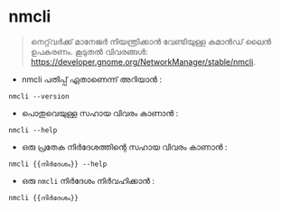 # nmcli

> നെറ്റ്‌വർക്ക് മാനേജർ നിയന്ത്രിക്കാൻ വേണ്ടിയുള്ള കമാൻഡ് ലൈൻ ഉപകരണം.
> കൂടുതൽ വിവരങ്ങൾ: <https://developer.gnome.org/NetworkManager/stable/nmcli>.

- nmcli പതിപ്പ് ഏതാണെന്ന് അറിയാൻ :

`nmcli --version`

- പൊതുവെയുള്ള സഹായ വിവരം കാണാൻ :

`nmcli --help`

- ഒരു പ്രതേക നിർദേശത്തിന്റെ സഹായ വിവരം കാണാൻ :

`nmcli {{നിർദേശം}} --help`

- ഒരു `nmcli` നിർദേശം നിർവഹിക്കാൻ :

`nmcli {{നിർദേശം}}`
